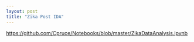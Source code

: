 ```yaml
---
layout: post
title: "Zika Post IDA"
---
```


https://github.com/Cpruce/Notebooks/blob/master/ZikaDataAnalysis.ipynb


<!--![https://assets-cdn.github.com/images/icons/emoji/octocat.png](https://assets-cdn.github.com/images/icons/emoji/octocat.png) -->
